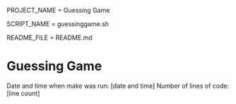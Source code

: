 


PROJECT_NAME = Guessing Game


SCRIPT_NAME = guessinggame.sh


README_FILE = README.md
# Guessing Game
Date and time when make was run: [date and time]
Number of lines of code: [line count]


